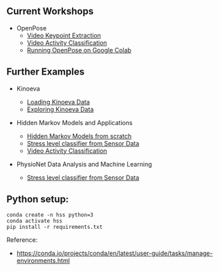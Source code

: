 ## Current Workshops
- OpenPose
  - [Video Keypoint Extraction](04_pose_estimation.ipynb)
  - [Video Activity Classification](06_dozing_or_not.ipynb)
  - [Running OpenPose on Google Colab](openpose/OpenPose_on_Colab.ipynb)

## Further Examples
- Kinoeva
  - [Loading Kinoeva Data](01_load_data.ipynb)
  - [Exploring Kinoeva Data](02_explore_data.ipynb)

- Hidden Markov Models and Applications
  - [Hidden Markov Models from scratch](03_hmms.ipynb)
  - [Stress level classifier from Sensor Data](05_physionet.ipynb)
  - [Video Activity Classification](06_dozing_or_not.ipynb)

- PhysioNet Data Analysis and Machine Learning
  - [Stress level classifier from Sensor Data](05_physionet.ipynb)

## Python setup:
```
conda create -n hss python=3
conda activate hss
pip install -r requirements.txt
```
Reference:
- https://conda.io/projects/conda/en/latest/user-guide/tasks/manage-environments.html
